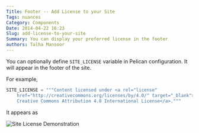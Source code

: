 ```yaml
---
Title: Footer -- Add License to your Site
Tags: nuances
Category: Components
Date: 2014-04-22 16:23
Slug: add-license-to-your-site
Summary: You can display your preferred license in the footer
authors: Talha Mansoor
---
```


You can optionally define `SITE_LICENSE` variable in Pelican configuration. It will appear in the footer of the site.

For example,

```python
SITE_LICENSE = """Content licensed under <a rel="license"
    href="http://creativecommons.org/licenses/by/4.0/" target="_blank">
    Creative Commons Attribution 4.0 International License</a>."""
```

It appears as

![Site License Demonstration]({static}/images/elegant-theme_license.png)
